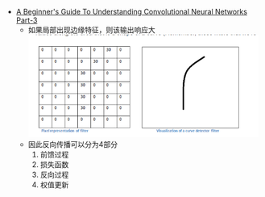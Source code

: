 * [A Beginner's Guide To Understanding Convolutional Neural Networks Part-3](https://adeshpande3.github.io/The-9-Deep-Learning-Papers-You-Need-To-Know-About.html)
    * 如果局部出现边缘特征，则该输出响应大 \
    ![](readme/cnn_01.png)
    * 因此反向传播可以分为4部分
        1. 前馈过程
        2. 损失函数
        3. 反向过程
        4. 权值更新